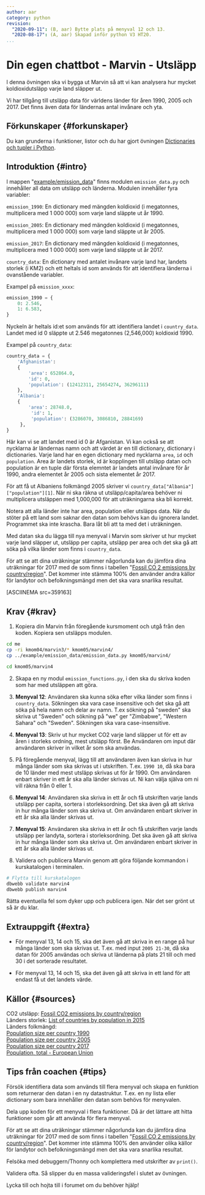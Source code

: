 ```yaml
---
author: aar
category: python
revision:
  "2020-09-11": (B, aar) Bytte plats på menyval 12 och 13.
  "2020-08-17": (A, aar) Skapad inför python V3 HT20.
...
```

Din egen chattbot - Marvin - Utsläpp
==================================

I denna övningen ska vi bygga ut Marvin så att vi kan analysera hur mycket koldioxidutsläpp varje land släpper ut.

<!--more-->

Vi har tillgång till utsläpp data för världens länder för åren 1990, 2005 och 2017. Det finns även data för ländernas antal invånare och yta.



Förkunskaper {#forkunskaper}
-----------------------

Du kan grunderna i funktioner, listor och du har gjort övningen [Dictionaries och tupler i Python](kunskap/dictionaries-och-tupler-i-python).



Introduktion {#intro}
-----------------------

I mappen "[example/emission_data](https://github.com/dbwebb-se/python/tree/master/example/emission_data)" finns modulen `emission_data.py` och innehåller all data om utsläpp och länderna. Modulen innehåller fyra variabler:

`emission_1990`: En dictionary med mängden koldioxid (i megatonnes, multiplicera med 1 000 000) som varje land släppte ut år 1990.
  
`emission_2005`: En dictionary med mängden koldioxid (i megatonnes, multiplicera med 1 000 000) som varje land släppte ut år 2005.
  
`emission_2017`: En dictionary med mängden koldioxid (i megatonnes, multiplicera med 1 000 000) som varje land släppte ut år 2017.

`country_data`: En dictionary med antalet invånare varje land har, landets storlek (i KM2) och ett heltals id som används för att identifiera länderna i ovanstående variabler.

Exampel på `emission_xxxx`:

```python
emission_1990 = {
    0: 2.546,
    1: 6.583,
}
```
Nyckeln är heltals id:et som används för att identifiera landet i `country_data`. Landet med id 0 släppte ut 2.546 megatonnes (2,546,000) koldioxid 1990.

Exampel på `country_data`:

```python
country_data = {
    'Afghanistan': 
    {
        'area': 652864.0,
        'id': 0,
        'population': (12412311, 25654274, 36296111)
    },
    'Albania': 
    {
        'area': 28748.0,
         'id': 1,
         'population': (3286070, 3086810, 2884169)
     },
}
```

Här kan vi se att landet med id 0 är Afganistan. Vi kan också se att nycklarna är ländernas namn och att värdet är en till dictionary, dictionary i dictionaries. Varje land har en egen dictionary med nycklarna `area`, `id` och `population`. Area är landets storlek, id är kopplingen till utsläpp datan och population är en tuple där första elemntet är landets antal invånare för år 1990, andra elementet år 2005 och sista elementet år 2017.

För att få ut Albaniens folkmängd 2005 skriver vi `country_data["Albania"]["population"][1]`. När ni ska räkna ut utsläpp/capita/area behöver ni multiplicera utsläppen med 1,000,000 för att uträkningarna ska bli korrekt.

Notera att alla länder inte har area, population eller utsläpps data. När du stöter på ett land som saknar den datan som behövs kan du ignorera landet. Programmet ska inte krascha. Bara låt bli att ta med det i uträkningen.

Med datan ska du lägga till nya menyval i Marvin som skriver ut hur mycket varje land släpper ut, utsläpp per capita, utsläpp per area och det ska gå att söka på vilka länder som finns i `country_data`.

För att se att dina uträkningar stämmer någorlunda kan du jämföra dina uträkningar för 2017 med de som finns i tabellen "[Fossil CO
2 emissions by country/region](https://en.wikipedia.org/wiki/List_of_countries_by_carbon_dioxide_emissions#Fossil_CO2_emissions_by_country/region)". Det kommer inte stämma 100% den använder andra källor för landytor och befolkningsmängd men det ska vara snarlika resultat.

[ASCIINEMA src=359163]



Krav {#krav}
-----------------------

1. Kopiera din Marvin från föregående kursmoment och utgå från den koden. Kopiera sen utsläpps modulen.

```bash
cd me
cp -ri kmom04/marvin3/* kmom05/marvin4/
cp ../example/emission_data/emission_data.py kmom05/marvin4/

cd kmom05/marvin4
```

2. Skapa en ny modul `emission_functions.py`, i den ska du skriva koden som har med utsläppen att göra.

3. **Menyval 12**: Användaren ska kunna söka efter vilka länder som finns i `country_data`. Sökningen ska vara case insensitive och det ska gå att söka på hela namn och delar av namn. T.ex sökning på "sweden" ska skriva ut "Sweden" och sökning på "we" ger "Zimbabwe", "Western Sahara" och "Sweden". Sökningen ska vara case-insensitive.

4. **Menyval 13**: Skriv ut hur mycket CO2 varje land släpper ut för ett av åren i storleks ordning, mest utsläpp först. Be Användaren om input där användaren skriver in vilket år som ska användas.

5. På föregående menyval, lägg till att användaren även kan skriva in hur många länder som ska skrivas ut i utskriften. T.ex. `1990 10`, då ska bara de 10 länder med mest utsläpp skrivas ut för år 1990. Om användaren enbart skriver in ett år ska alla länder skrivas ut. Ni kan välja själva om ni vill räkna från 0 eller 1.

6. **Menyval 14**: Användaren ska skriva in ett år och få utskriften varje lands utsläpp per capita, sortera i storleksordning. Det ska även gå att skriva in hur många länder som ska skriva ut. Om användaren enbart skriver in ett år ska alla länder skrivas ut.

7. **Menyval 15**: Användaren ska skriva in ett år och få utskriften varje lands utsläpp per landyta, sortera i storleksordning. Det ska även gå att skriva in hur många länder som ska skriva ut. Om användaren enbart skriver in ett år ska alla länder skrivas ut.

8. Validera och publicera Marvin genom att göra följande kommandon i kurskatalogen i terminalen.

```bash
# Flytta till kurskatalogen
dbwebb validate marvin4
dbwebb publish marvin4
```

Rätta eventuella fel som dyker upp och publicera igen. När det ser grönt ut så är du klar.



Extrauppgift {#extra}
-----------------------

* För menyval 13, 14 och 15, ska det även gå att skriva in en range på hur många länder som ska skrivas ut. T.ex. med input `2005 21-30`, då ska datan för 2005 användas och skriva ut länderna på plats 21 till och med 30 i det sorterade resultatet.

* För menyval 13, 14 och 15, ska det även gå att skriva in ett land för att endast få ut det landets värde.



Källor {#sources}
------------------------

CO2 utsläpp: [Fossil CO2 emissions by country/region](https://en.wikipedia.org/wiki/List_of_countries_by_carbon_dioxide_emissions#Fossil_CO2_emissions_by_country/region)  
Länders storlek: [List of countries by population in 2015](https://en.wikipedia.org/wiki/List_of_countries_by_population_in_2015)  
Länders folkmängd:  
[Population size per country 1990](https://www.populationpyramid.net/population-size-per-country/1990/)  
[Population size per country 2005](https://www.populationpyramid.net/population-size-per-country/2005/)  
[Population size per country 2017](https://www.populationpyramid.net/population-size-per-country/2017/)  
[Population, total - European Union](https://data.worldbank.org/indicator/SP.POP.TOTL?locations=EU)



Tips från coachen {#tips}
-----------------------

Försök identifiera data som används till flera menyval och skapa en funktion som returnerar den datan i en ny datastruktur. T.ex. en ny lista eller dictionary som bara innehåller den datan som behövs för menyvalen.

Dela upp koden för ett menyval i flera funktioner. Då är det lättare att hitta funktioner som går att använda för flera menyval.

För att se att dina uträkningar stämmer någorlunda kan du jämföra dina uträkningar för 2017 med de som finns i tabellen "[Fossil CO
2 emissions by country/region](https://en.wikipedia.org/wiki/List_of_countries_by_carbon_dioxide_emissions#Fossil_CO2_emissions_by_country/region)". Det kommer inte stämma 100% den använder olika källor för landytor och befolkningsmängd men det ska vara snarlika resultat.


Felsöka med debuggern/Thonny och komplettera med utskrifter av `print()`.

Validera ofta. Så slipper du en massa valideringsfel i slutet av övningen.

Lycka till och hojta till i forumet om du behöver hjälp!
